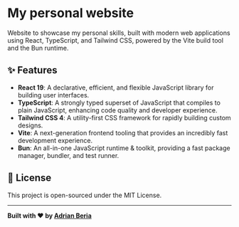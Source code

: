 # My personal website

Website to showcase my personal skills, built with modern web applications using React, TypeScript, and Tailwind CSS, powered by the Vite build tool and the Bun runtime.

## ✨ Features

- **React 19**: A declarative, efficient, and flexible JavaScript library for building user interfaces.
- **TypeScript**: A strongly typed superset of JavaScript that compiles to plain JavaScript, enhancing code quality and developer experience.
- **Tailwind CSS 4**: A utility-first CSS framework for rapidly building custom designs.
- **Vite**: A next-generation frontend tooling that provides an incredibly fast development experience.
- **Bun**: An all-in-one JavaScript runtime & toolkit, providing a fast package manager, bundler, and test runner.

## 📄 License

This project is open-sourced under the MIT License.

---

**Built with ❤️ by [Adrian Beria](https://github.com/Radinax)**
